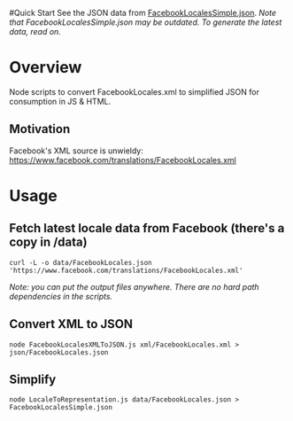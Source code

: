 #Quick Start
See the JSON data from [FacebookLocalesSimple.json](https://raw.githubusercontent.com/akarve/facebook-locales-to-json/master/FacebookLocalesSimple.json). *Note that FacebookLocalesSimple.json may be outdated. To generate the latest data, read on.*

# Overview
Node scripts to convert FacebookLocales.xml to simplified JSON for consumption in JS &amp; HTML.

## Motivation
Facebook's XML source is unwieldy: https://www.facebook.com/translations/FacebookLocales.xml

# Usage

## Fetch latest locale data from Facebook  (there's a copy in /data)
    curl -L -o data/FacebookLocales.json 'https://www.facebook.com/translations/FacebookLocales.xml'

*Note: you can put the output files anywhere. There are no hard path dependencies in the scripts.*

## Convert XML to JSON
    node FacebookLocalesXMLToJSON.js xml/FacebookLocales.xml > json/FacebookLocales.json

## Simplify
    node LocaleToRepresentation.js data/FacebookLocales.json > FacebookLocalesSimple.json
